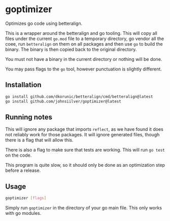 # goptimizer
Optimizes go code using betteralign.

This is a wrapper around the betteralign and go tooling. This will copy all files under the
current `go.mod` file to a temporary directory, go vendor all the coee, run `betteralign` on them
on all packages and then use `go` to build the binary. The binary is then copied back to the
original directory.

You must not have a binary in the current directory or nothing will be done.

You may pass flags to the `go` tool, however punctuation is slightly different.

## Installation
```bash
go install github.com/dkorunic/betteralign/cmd/betteralign@latest
go install github.com/johnsiilver/goptimizer@latest
```

## Running notes

This will ignore any package that imports `reflect`, as we have found it does not reliably work
for those packages. It will ignore generated files, though there is a flag that will allow this.

There is also a flag to make sure that tests are working.  This will run `go test` on the code.

This program is quite slow, so it should only be done as an optimization step before a release.

## Usage
```bash
goptimizer [flags]
```

Simply run `goptimizer` in the directory of your go main file. This only works with go modules.

